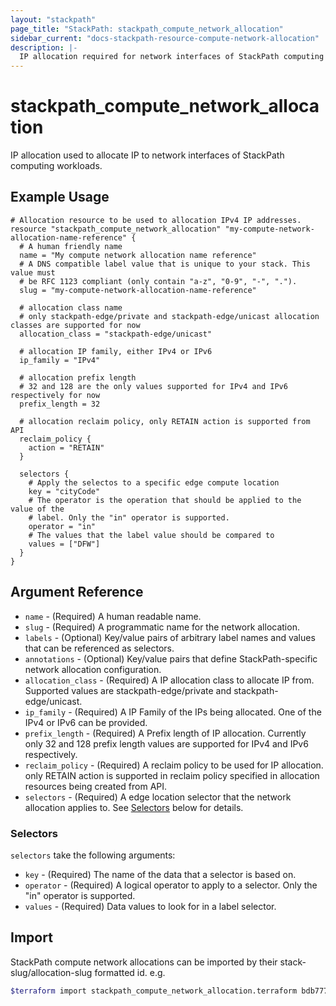 ```yaml
---
layout: "stackpath"
page_title: "StackPath: stackpath_compute_network_allocation"
sidebar_current: "docs-stackpath-resource-compute-network-allocation"
description: |-
  IP allocation required for network interfaces of StackPath computing workloads.
---
```


# stackpath\_compute\_network\_allocation

IP allocation used to allocate IP to network interfaces of StackPath computing workloads.

## Example Usage

```hcl
# Allocation resource to be used to allocation IPv4 IP addresses.
resource "stackpath_compute_network_allocation" "my-compute-network-allocation-name-reference" {
  # A human friendly name
  name = "My compute network allocation name reference"
  # A DNS compatible label value that is unique to your stack. This value must
  # be RFC 1123 compliant (only contain "a-z", "0-9", "-", ".").
  slug = "my-compute-network-allocation-name-reference"

  # allocation class name
  # only stackpath-edge/private and stackpath-edge/unicast allocation classes are supported for now
  allocation_class = "stackpath-edge/unicast"

  # allocation IP family, either IPv4 or IPv6
  ip_family = "IPv4"

  # allocation prefix length
  # 32 and 128 are the only values supported for IPv4 and IPv6 respectively for now
  prefix_length = 32

  # allocation reclaim policy, only RETAIN action is supported from API
  reclaim_policy {
    action = "RETAIN"
  }

  selectors {
    # Apply the selectos to a specific edge compute location
    key = "cityCode"
    # The operator is the operation that should be applied to the value of the
    # label. Only the "in" operator is supported.
    operator = "in"
    # The values that the label value should be compared to
    values = ["DFW"]
  }
}
```

## Argument Reference

* `name` - (Required) A human readable name.
* `slug` - (Required) A programmatic name for the network allocation.
* `labels` - (Optional) Key/value pairs of arbitrary label names and values that can be referenced as selectors.
* `annotations` - (Optional) Key/value pairs that define StackPath-specific network allocation configuration.
* `allocation_class` - (Required) A IP allocation class to allocate IP from. Supported values are stackpath-edge/private and stackpath-edge/unicast.
* `ip_family` - (Required) A IP Family of the IPs being allocated. One of the IPv4 or IPv6 can be provided.
* `prefix_length` - (Required) A Prefix length of IP allocation. Currently only 32 and 128
prefix length values are supported for IPv4 and IPv6 respectively.
* `reclaim_policy` - (Required) A reclaim policy to be used for IP allocation. only RETAIN action is supported in reclaim policy specified in allocation resources being created from API.
* `selectors` - (Required) A edge location selector that the network allocation applies to. See [Selectors](#selectors) below for details.

### Selectors

`selectors` take the following arguments:

* `key` - (Required) The name of the data that a selector is based on.
* `operator` - (Required) A logical operator to apply to a selector. Only the "in" operator is supported.
* `values` - (Required) Data values to look for in a label selector.

## Import

StackPath compute network allocations can be imported by their stack-slug/allocation-slug formatted id. e.g.

```bash
$terraform import stackpath_compute_network_allocation.terraform bdb77768-2938-4ad8-a736-be5290add801/allocation-slug
```
